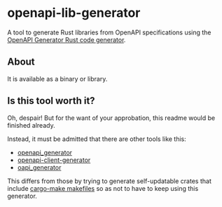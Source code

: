 # openapi-lib-generator

A tool to generate Rust libraries from OpenAPI specifications using the [OpenAPI Generator Rust code generator](https://openapi-generator.tech/docs/generators/rust/).

## About
It is available as a binary or library.

## Is this tool worth it?
Oh, despair! But for the want of your approbation, this readme would be finished already.

Instead, it must be admitted that there are other tools like this:

- [openapi_generator](https://crates.io/crates/openapi_generator)
- [openapi-client-generator](https://crates.io/crates/openapi-client-generator)
- [oapi_generator](https://crates.io/crates/oapi_generator) 

This differs from those by trying to generate self-updatable crates that include [cargo-make makefiles](https://github.com/sagiegurari/cargo-make) so as not to have to keep using this generator. 